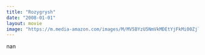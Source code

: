 ```yaml
---
title: "Rozygrysh"
date: "2008-01-01"
layout: movie
image: "https://m.media-amazon.com/images/M/MV5BYzU5NmVkMDEtYjFkMi00ZjliLWI5MjAtYTM2N2EzNjUxNTA2XkEyXkFqcGdeQXVyNjMxODMyODU@._V1_SX300.jpg"
---
```


nan

